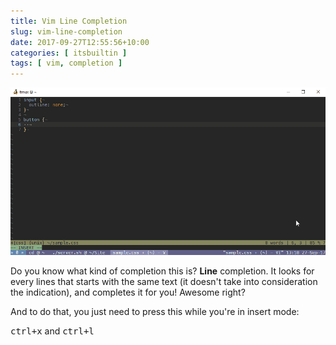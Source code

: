 ```yaml
---
title: Vim Line Completion
slug: vim-line-completion
date: 2017-09-27T12:55:56+10:00
categories: [ itsbuiltin ]
tags: [ vim, completion ]
---
```


![demo of ctrl-x_ctrl+l in insert mode in vim](/img/vim-ctrl-x_ctrl-l.gif)

Do you know what kind of completion this is? **Line** completion. It looks for
every lines that starts with the same text (it doesn't take into consideration
the indication), and completes it for you! Awesome right?

And to do that, you just need to press this while you're in insert mode:

<kbd>ctrl+x</kbd> and <kbd>ctrl+l</kbd>

